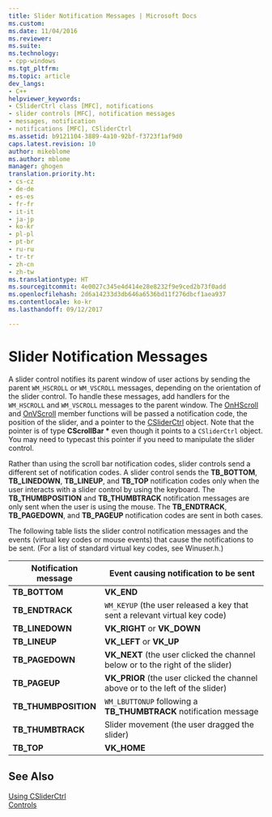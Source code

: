 ```yaml
---
title: Slider Notification Messages | Microsoft Docs
ms.custom: 
ms.date: 11/04/2016
ms.reviewer: 
ms.suite: 
ms.technology:
- cpp-windows
ms.tgt_pltfrm: 
ms.topic: article
dev_langs:
- C++
helpviewer_keywords:
- CSliderCtrl class [MFC], notifications
- slider controls [MFC], notification messages
- messages, notification
- notifications [MFC], CSliderCtrl
ms.assetid: b9121104-3889-4a10-92bf-f3723f1af9d0
caps.latest.revision: 10
author: mikeblome
ms.author: mblome
manager: ghogen
translation.priority.ht:
- cs-cz
- de-de
- es-es
- fr-fr
- it-it
- ja-jp
- ko-kr
- pl-pl
- pt-br
- ru-ru
- tr-tr
- zh-cn
- zh-tw
ms.translationtype: HT
ms.sourcegitcommit: 4e0027c345e4d414e28e8232f9e9ced2b73f0add
ms.openlocfilehash: 2d6a14233d3db646a6536bd11f276dbcf1aea937
ms.contentlocale: ko-kr
ms.lasthandoff: 09/12/2017

---
```

# <a name="slider-notification-messages"></a>Slider Notification Messages
A slider control notifies its parent window of user actions by sending the parent `WM_HSCROLL` or `WM_VSCROLL` messages, depending on the orientation of the slider control. To handle these messages, add handlers for the `WM_HSCROLL` and `WM_VSCROLL` messages to the parent window. The [OnHScroll](../mfc/reference/cwnd-class.md#onhscroll) and [OnVScroll](../mfc/reference/cwnd-class.md#onvscroll) member functions will be passed a notification code, the position of the slider, and a pointer to the [CSliderCtrl](../mfc/reference/csliderctrl-class.md) object. Note that the pointer is of type **CScrollBar \*** even though it points to a `CSliderCtrl` object. You may need to typecast this pointer if you need to manipulate the slider control.  
  
 Rather than using the scroll bar notification codes, slider controls send a different set of notification codes. A slider control sends the **TB_BOTTOM**, **TB_LINEDOWN**, **TB_LINEUP**, and **TB_TOP** notification codes only when the user interacts with a slider control by using the keyboard. The **TB_THUMBPOSITION** and **TB_THUMBTRACK** notification messages are only sent when the user is using the mouse. The **TB_ENDTRACK**, **TB_PAGEDOWN**, and **TB_PAGEUP** notification codes are sent in both cases.  
  
 The following table lists the slider control notification messages and the events (virtual key codes or mouse events) that cause the notifications to be sent. (For a list of standard virtual key codes, see Winuser.h.)  
  
|Notification message|Event causing notification to be sent|  
|--------------------------|-------------------------------------------|  
|**TB_BOTTOM**|**VK_END**|  
|**TB_ENDTRACK**|`WM_KEYUP` (the user released a key that sent a relevant virtual key code)|  
|**TB_LINEDOWN**|**VK_RIGHT** or **VK_DOWN**|  
|**TB_LINEUP**|**VK_LEFT** or **VK_UP**|  
|**TB_PAGEDOWN**|**VK_NEXT** (the user clicked the channel below or to the right of the slider)|  
|**TB_PAGEUP**|**VK_PRIOR** (the user clicked the channel above or to the left of the slider)|  
|**TB_THUMBPOSITION**|`WM_LBUTTONUP` following a **TB_THUMBTRACK** notification message|  
|**TB_THUMBTRACK**|Slider movement (the user dragged the slider)|  
|**TB_TOP**|**VK_HOME**|  
  
## <a name="see-also"></a>See Also  
 [Using CSliderCtrl](../mfc/using-csliderctrl.md)   
 [Controls](../mfc/controls-mfc.md)


